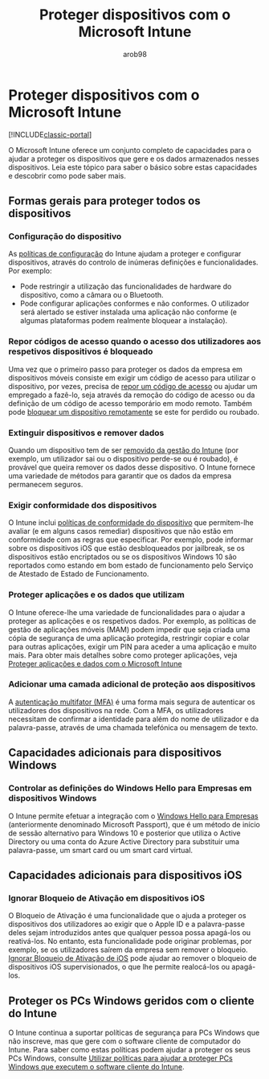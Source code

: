 ﻿---
title: Proteger dispositivos com o Microsoft Intune
description: "Saiba mais sobre algumas das formas como o Intune o pode ajudar a que proteger os dispositivos contra acesso não autorizado e outras ameaças."
keywords: 
author: arob98
ms.author: angrobe
manager: angrobe
ms.date: 02/21/2017
ms.topic: article
ms.prod: 
ms.service: microsoft-intune
ms.technology: 
ms.assetid: 71e0cbf3-2bfb-412e-8a12-8503df08b4cf
ROBOTS: NOINDEX,NOFOLLOW
ms.reviewer: mghadial
ms.suite: ems
ms.custom: intune-classic
ms.openlocfilehash: c866f2a8eebdb2f6c07314b745f65c06e3469e4e
ms.sourcegitcommit: 1a54bdf22786aea1cf1b497d54024470e1024aeb
ms.translationtype: HT
ms.contentlocale: pt-PT
ms.lasthandoff: 10/10/2017
---
# <a name="protect-devices-with-microsoft-intune"></a>Proteger dispositivos com o Microsoft Intune

[!INCLUDE[classic-portal](../includes/classic-portal.md)]

O Microsoft Intune oferece um conjunto completo de capacidades para o ajudar a proteger os dispositivos que gere e os dados armazenados nesses dispositivos. Leia este tópico para saber o básico sobre estas capacidades e descobrir como pode saber mais.

## <a name="general-ways-to-protect-all-devices"></a>Formas gerais para proteger todos os dispositivos

### <a name="device-configuration"></a>Configuração do dispositivo
As [políticas de configuração](manage-settings-and-features-on-your-devices-with-microsoft-intune-policies.md) do Intune ajudam a proteger e configurar dispositivos, através do controlo de inúmeras definições e funcionalidades. Por exemplo:
- Pode restringir a utilização das funcionalidades de hardware do dispositivo, como a câmara ou o Bluetooth.
- Pode configurar aplicações conformes e não conformes. O utilizador será alertado se estiver instalada uma aplicação não conforme (e algumas plataformas podem realmente bloquear a instalação).

### <a name="reset-passcodes-when-users-are-locked-out-of-their-devices"></a>Repor códigos de acesso quando o acesso dos utilizadores aos respetivos dispositivos é bloqueado
Uma vez que o primeiro passo para proteger os dados da empresa em dispositivos móveis consiste em exigir um código de acesso para utilizar o dispositivo, por vezes, precisa de [repor um código de acesso](use-remote-lock-and-passcode-reset-in-microsoft-intune.md) ou ajudar um empregado a fazê-lo, seja através da remoção do código de acesso ou da definição de um código de acesso temporário em modo remoto. Também pode [bloquear um dispositivo remotamente](use-remote-lock-and-passcode-reset-in-microsoft-intune.md) se este for perdido ou roubado.

### <a name="retire-devices-and-remove-data"></a>Extinguir dispositivos e remover dados
Quando um dispositivo tem de ser [removido da gestão do Intune](retire-devices-from-microsoft-intune-management.md) (por exemplo, um utilizador sai ou o dispositivo perde-se ou é roubado), é provável que queira remover os dados desse dispositivo. O Intune fornece uma variedade de métodos para garantir que os dados da empresa permanecem seguros.

### <a name="require-devices-to-be-compliant"></a>Exigir conformidade dos dispositivos
O Intune inclui [políticas de conformidade do dispositivo](introduction-to-device-compliance-policies-in-microsoft-intune.md) que permitem-lhe avaliar (e em alguns casos remediar) dispositivos que não estão em conformidade com as regras que especificar. Por exemplo, pode informar sobre os dispositivos iOS que estão desbloqueados por jailbreak, se os dispositivos estão encriptados ou se os dispositivos Windows 10 são reportados como estando em bom estado de funcionamento pelo Serviço de Atestado de Estado de Funcionamento.

### <a name="protect-apps-and-the-data-they-use"></a>Proteger aplicações e os dados que utilizam
O Intune oferece-lhe uma variedade de funcionalidades para o ajudar a proteger as aplicações e os respetivos dados. Por exemplo, as políticas de gestão de aplicações móveis (MAM) podem impedir que seja criada uma cópia de segurança de uma aplicação protegida, restringir copiar e colar para outras aplicações, exigir um PIN para aceder a uma aplicação e muito mais. Para obter mais detalhes sobre como proteger aplicações, veja [Proteger aplicações e dados com o Microsoft Intune](protect-apps-and-data-with-microsoft-intune.md)

### <a name="add-an-additional-layer-of-protection-to-devices"></a>Adicionar uma camada adicional de proteção aos dispositivos
A [autenticação multifator (MFA)](multi-factor-authentication-azure-active-directory.md) é uma forma mais segura de autenticar os utilizadores dos dispositivos na rede.  Com a MFA, os utilizadores necessitam de confirmar a identidade para além do nome de utilizador e da palavra-passe, através de uma chamada telefónica ou mensagem de texto.

## <a name="further-capabilities-for-windows-devices"></a>Capacidades adicionais para dispositivos Windows

### <a name="control-windows-hello-for-business-settings-on-windows-devices"></a>Controlar as definições do Windows Hello para Empresas em dispositivos Windows
O Intune permite efetuar a integração com o [Windows Hello para Empresas](control-microsoft-passport-settings-on-devices-with-microsoft-intune.md) (anteriormente denominado Microsoft Passport), que é um método de início de sessão alternativo para Windows 10 e posterior que utiliza o Active Directory ou uma conta do Azure Active Directory para substituir uma palavra-passe, um smart card ou um smart card virtual.

## <a name="further-capabilities-for-ios-devices"></a>Capacidades adicionais para dispositivos iOS

### <a name="bypass-activation-lock-on-ios-devices"></a>Ignorar Bloqueio de Ativação em dispositivos iOS
O Bloqueio de Ativação é uma funcionalidade que o ajuda a proteger os dispositivos dos utilizadores ao exigir que o Apple ID e a palavra-passe deles sejam introduzidos antes que qualquer pessoa possa apagá-los ou reativá-los. No entanto, esta funcionalidade pode originar problemas, por exemplo, se os utilizadores saírem da empresa sem remover o bloqueio. [Ignorar Bloqueio de Ativação de iOS](help-protect-ios-devices-with-activation-lock-bypass-for-microsoft-intune.md) pode ajudar ao remover o bloqueio de dispositivos iOS supervisionados, o que lhe permite realocá-los ou apagá-los.



## <a name="protect-windows-pcs-managed-with-the-intune-client"></a>Proteger os PCs Windows geridos com o cliente do Intune
O Intune continua a suportar políticas de segurança para PCs Windows que não inscreve, mas que gere com o software cliente de computador do Intune. Para saber como estas políticas podem ajudar a proteger os seus PCs Windows, consulte [Utilizar políticas para ajudar a proteger PCs Windows que executem o software cliente do Intune](policies-to-protect-windows-pcs-in-microsoft-intune.md).
